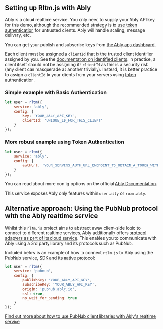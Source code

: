## Setting up Rltm.js with Ably

Ably is a cloud realtime service. You only need to supply your Ably API key for this demo, although the recommended strategy is to [use token authentication](https://www.ably.io/documentation/general/authentication#selecting-auth) for untrusted clients. Ably will handle scaling, message delivery, etc.

You can get your publish and subscribe keys from [the Ably app dashboard](https://support.ably.io/solution/articles/3000030502-setting-up-and-managing-api-keys).

Each client must be assigned a `clientId` that is the trusted client identifier assigned by you. See the [documentation on identified clients](https://www.ably.io/documentation/general/authentication#identified-clients).  In practice, a client itself should not be assigning its `clientId` as this is a security risk (any client can masquerade as another trivially). Instead, it is better practice to assign a `clientId` to your clients from your servers using [token authentication](https://www.ably.io/documentation/general/authentication#token-authentication).

### Simple example with Basic Authentication

```js
let user = rltm({
    service: 'ably',
    config: {
        key: 'YOUR_ABLY_API_KEY',
        clientId: 'UNIQUE_ID_FOR_THIS_CLIENT'
    }
});
```

### More robust example using Token Authentication

```js
let user = rltm({
    service: 'ably',
    config: {
        authUrl: 'YOUR_SERVERS_AUTH_URL_ENDPOINT_TO_OBTAIN_A_TOKEN_WITH_CLIENT_ID'
    }
});
```

You can read about more config options on the official [Ably Documentation](https://www.ably.io/documentation/realtime/usage).

This service exposes Ably only features within ```user.ably``` or ```room.ably```.

## Alternative approach: Using the PubNub protocol with the Ably realtime service

Whilst this `rltm.js` project aims to abstract away client-side logic to connect to different realtime services, Ably additionally offers [protocol adapters as part of its cloud service](http://www.ably.io/adapters). This enables you to communicate with Ably using a 3rd party library and its protocols such as PubNub.

Included below is an example of how to connect `rtlm.js` to Ably using the PubNub service, SDK and its native protocol:


```js
let user = rltm({
    service: 'pubnub',
    config: {
        publishKey: 'YOUR_ABLY_API_KEY',
        subscribeKey: 'YOUR_ABLY_API_KEY',
        origin: 'pubnub.ably.io',
        ssl: true,
        no_wait_for_pending: true
    }
});
```

[Find out more about how to use PubNub client libraries with Ably's realtime service](https://support.ably.io/support/solutions/articles/3000055107-using-the-ably-pubnub-protocol-adaptor)
